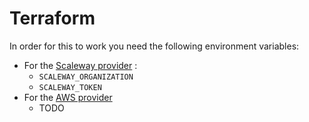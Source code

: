 # Terraform

In order for this to work you need the following environment variables:

- For the [Scaleway
  provider](https://www.terraform.io/docs/providers/scaleway/index.html) :
    - `SCALEWAY_ORGANIZATION`
    - `SCALEWAY_TOKEN`
- For the [AWS provider](TODO)
    - TODO
